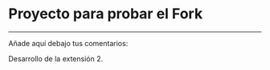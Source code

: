 # Proyecto para probar el Fork
----
Añade aquí debajo tus comentarios:

Desarrollo de la extensión 2.

<!-- A partir de aquí (esta línea no se muestra) -->